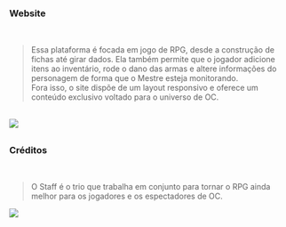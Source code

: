 <h3>Website</h3>
<br>

> Essa plataforma é focada em jogo de RPG, desde a construção de fichas até girar dados. Ela também permite que o jogador adicione itens ao inventário, rode o dano das armas e altere informações do personagem de forma que o Mestre esteja monitorando. <br> Fora isso, o site dispõe de um layout responsivo e oferece um conteúdo exclusivo voltado para o universo de OC.

<br>
<img src="https://cdn.discordapp.com/attachments/925439012397809694/993289742609301634/Layout_PC.png" />


##
   
<h3>Créditos</h3>
<br>

> O Staff é o trio que trabalha em conjunto para tornar o RPG ainda melhor para os jogadores e os espectadores de OC.
<img src="https://cdn.discordapp.com/attachments/925439012397809694/993244944607219752/Staff_Equipe.png" />

##
